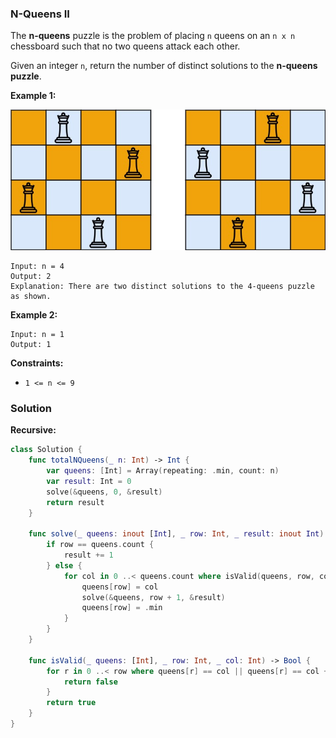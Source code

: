 
### N-Queens II

The __n-queens__ puzzle is the problem of placing `n` queens on an `n x n` chessboard such that no two queens attack each other.

Given an integer `n`, return the number of distinct solutions to the __n-queens puzzle__.

__Example 1:__

![question_52.jpg](../images/question_52.jpg)
```
Input: n = 4
Output: 2
Explanation: There are two distinct solutions to the 4-queens puzzle as shown.
```
__Example 2:__
```
Input: n = 1
Output: 1
```

__Constraints:__
* `1 <= n <= 9`

### Solution
__Recursive:__
```Swift
class Solution {
    func totalNQueens(_ n: Int) -> Int {
        var queens: [Int] = Array(repeating: .min, count: n)
        var result: Int = 0
        solve(&queens, 0, &result)
        return result
    }

    func solve(_ queens: inout [Int], _ row: Int, _ result: inout Int) {
        if row == queens.count {
            result += 1
        } else {
            for col in 0 ..< queens.count where isValid(queens, row, col) {
                queens[row] = col
                solve(&queens, row + 1, &result)
                queens[row] = .min
            }
        }
    }

    func isValid(_ queens: [Int], _ row: Int, _ col: Int) -> Bool {
        for r in 0 ..< row where queens[r] == col || queens[r] == col + (row - r) || queens[r] == col - (row - r) {
            return false
        }
        return true
    }
}
```
